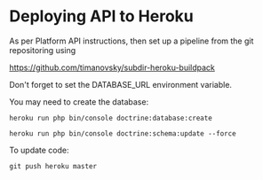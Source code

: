Deploying API to Heroku
===

As per Platform API instructions, then set up a pipeline from the git repositoring using 

https://github.com/timanovsky/subdir-heroku-buildpack

Don't forget to set the DATABASE_URL environment variable.

You may need to create the database:

`heroku run php bin/console doctrine:database:create`

`heroku run php bin/console doctrine:schema:update --force`
 
To update code:

`git push heroku master`
